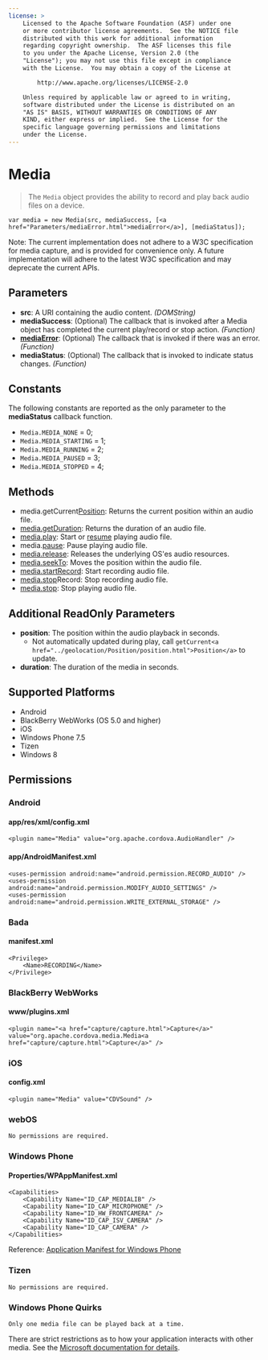 ```yaml
---
license: >
    Licensed to the Apache Software Foundation (ASF) under one
    or more contributor license agreements.  See the NOTICE file
    distributed with this work for additional information
    regarding copyright ownership.  The ASF licenses this file
    to you under the Apache License, Version 2.0 (the
    "License"); you may not use this file except in compliance
    with the License.  You may obtain a copy of the License at

        http://www.apache.org/licenses/LICENSE-2.0

    Unless required by applicable law or agreed to in writing,
    software distributed under the License is distributed on an
    "AS IS" BASIS, WITHOUT WARRANTIES OR CONDITIONS OF ANY
    KIND, either express or implied.  See the License for the
    specific language governing permissions and limitations
    under the License.
---
```


Media
=====

> The `Media` object provides the ability to record and play back audio files on a device.

    var media = new Media(src, mediaSuccess, [<a href="Parameters/mediaError.html">mediaError</a>], [mediaStatus]);


Note: The current implementation does not adhere to a W3C specification for media capture, and is provided for convenience only.  A future implementation will adhere to the latest W3C specification and may deprecate the current APIs.

Parameters
----------

- __src__: A URI containing the audio content. _(DOMString)_
- __mediaSuccess__: (Optional) The callback that is invoked after a Media object has completed the current play/record or stop action. _(Function)_
- __<a href="Parameters/mediaError.html">mediaError</a>__: (Optional) The callback that is invoked if there was an error. _(Function)_
- __mediaStatus__: (Optional) The callback that is invoked to indicate status changes. _(Function)_

Constants
---------

The following constants are reported as the only parameter to the __mediaStatus__ callback function.

- `Media.MEDIA_NONE`     = 0;
- `Media.MEDIA_STARTING` = 1;
- `Media.MEDIA_RUNNING`  = 2;
- `Media.MEDIA_PAUSED`   = 3;
- `Media.MEDIA_STOPPED`  = 4;

Methods
-------

- media.getCurrent<a href="../geolocation/Position/position.html">Position</a>: Returns the current position within an audio file.
- <a href="media.getDuration.html">media.getDuration</a>: Returns the duration of an audio file.
- <a href="media.play.html">media.play</a>: Start or <a href="../events/events.resume.html">resume</a> playing audio file.
- media.<a href="../events/events.pause.html">pause</a>: Pause playing audio file.
- <a href="media.release.html">media.release</a>: Releases the underlying OS'es audio resources.
- <a href="media.seekTo.html">media.seekTo</a>: Moves the position within the audio file.
- <a href="media.startRecord.html">media.startRecord</a>: Start recording audio file.
- <a href="media.stop.html">media.stop</a>Record: Stop recording audio file.
- <a href="media.stop.html">media.stop</a>: Stop playing audio file.

Additional ReadOnly Parameters
---------------------

- __position__: The position within the audio playback in seconds.
    - Not automatically updated during play, call `getCurrent<a href="../geolocation/Position/position.html">Position</a>` to update.
- __duration__: The duration of the media in seconds.

Supported Platforms
-------------------

- Android
- BlackBerry WebWorks (OS 5.0 and higher)
- iOS
- Windows Phone 7.5
- Tizen
- Windows 8

Permissions
-----------

### Android

#### app/res/xml/config.xml

    <plugin name="Media" value="org.apache.cordova.AudioHandler" />

#### app/AndroidManifest.xml

    <uses-permission android:name="android.permission.RECORD_AUDIO" />
    <uses-permission android:name="android.permission.MODIFY_AUDIO_SETTINGS" />
    <uses-permission android:name="android.permission.WRITE_EXTERNAL_STORAGE" />

### Bada

#### manifest.xml

    <Privilege>
        <Name>RECORDING</Name>
    </Privilege>

### BlackBerry WebWorks

#### www/plugins.xml

    <plugin name="<a href="capture/capture.html">Capture</a>" value="org.apache.cordova.media.Media<a href="capture/capture.html">Capture</a>" />

### iOS

#### config.xml

    <plugin name="Media" value="CDVSound" />

### webOS

    No permissions are required.

### Windows Phone

#### Properties/WPAppManifest.xml

    <Capabilities>
        <Capability Name="ID_CAP_MEDIALIB" />
        <Capability Name="ID_CAP_MICROPHONE" />
        <Capability Name="ID_HW_FRONTCAMERA" />
        <Capability Name="ID_CAP_ISV_CAMERA" />
        <Capability Name="ID_CAP_CAMERA" />
    </Capabilities>

Reference: [Application Manifest for Windows Phone](http://msdn.microsoft.com/en-us/library/ff769509%28v=vs.92%29.aspx)

### Tizen

    No permissions are required.


### Windows Phone Quirks

    Only one media file can be played back at a time.

There are strict restrictions as to how your application interacts with other media. See the [Microsoft documentation for details][url].

[url]: http://msdn.microsoft.com/en-us/library/windowsphone/develop/hh184838(v=vs.92).aspx
